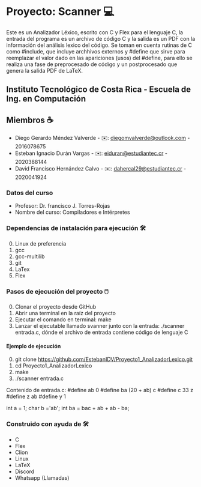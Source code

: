 # Proyecto: Scanner 💻

Este es un Analizador Léxico, escrito con C y Flex para el lenguaje C, la entrada del programa es un archivo de código 
C y la salida es un PDF con la información del análisis lexico del código. Se toman en cuenta rutinas de C como 
#include, que incluye archhivos externos y #define que sirve para reemplazar el valor dado en las apariciones (usos) 
del #define, para ello se realiza una fase de preprocesado de código y un postprocesado que genera la salida PDF de LaTeX.


## Instituto Tecnológico de Costa Rica - Escuela de Ing. en Computación

## Miembros ☕️

* Diego Gerardo Méndez Valverde - ✉️: diegomvalverde@outlook.com - 2016078675
* Esteban Ignacio Durán Vargas - ✉️: eiduran@estudiantec.cr - 2020388144
* David Francisco Hernández Calvo - ✉️: dahercal29@estudiantec.cr - 2020041924


### Datos del curso

* Profesor: Dr. francisco J. Torres-Rojas
* Nombre del curso: Compiladores e Intérpretes

### Dependencias de instalación para ejecución 🛠️

0. Linux de preferencia
1. gcc
2. gcc-multilib
3. git
4. LaTex
5. Flex

### Pasos de ejecución del proyecto 🖱️

0. Clonar el proyecto desde GitHub
1. Abrir una terminal en la raíz del proyecto
2. Ejecutar el comando en terminal: make
3. Lanzar el ejecutable llamado svanner junto con la entrada: ./scanner entrada.c, dónde el archivo
   de entrada contiene código de lenguaje C

#### Ejemplo de ejecución

0. git clone https://github.com/EstebanIDV/Proyecto1_AnalizadorLexico.git
1. cd Proyecto1_AnalizadorLexico
2. make
3. ./scanner entrada.c

Contenido de entrada.c:
#define ab 0
#define ba (20 + ab) c
#define c 33 z
#define z ab
#define y 1

int a = 1;
char b ='ab';
int ba = bac + ab + ab - ba;

### Construido con ayuda de 🛠️

* C
* Flex
* Clion
* Linux
* LaTeX
* Discord
* Whatsapp (Llamadas)